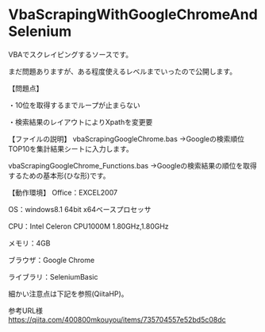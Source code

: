 # VbaScrapingWithGoogleChromeAndSelenium

VBAでスクレイピングするソースです。

まだ問題ありますが、ある程度使えるレベルまでいったので公開します。

【問題点】

・10位を取得するまでループが止まらない

・検索結果のレイアウトによりXpathを変更要

【ファイルの説明】
vbaScrapingGoogleChrome.bas
→Googleの検索順位TOP10を集計結果シートに入力します。

vbaScrapingGoogleChrome_Functions.bas
→Googleの検索結果の順位を取得するための基本形(ひな形)です。

【動作環境】
Office：EXCEL2007

OS：windows8.1 64bit x64ベースプロセッサ

CPU：Intel Celeron CPU1000M 1.80GHz,1.80GHz

メモリ：4GB

ブラウザ：Google Chrome

ライブラリ：SeleniumBasic

細かい注意点は下記を参照(QiitaHP)。

参考URL様
https://qiita.com/400800mkouyou/items/735704557e52bd5c08dc
